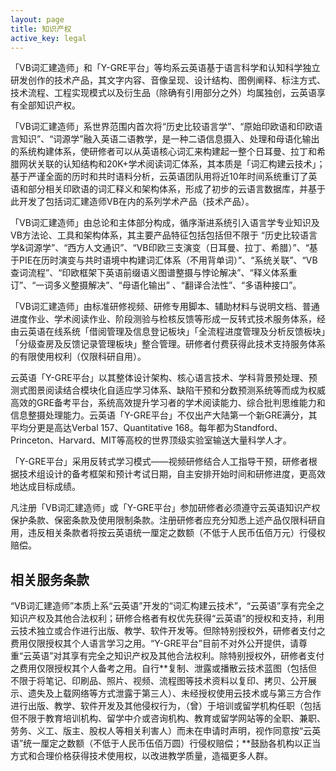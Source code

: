 ```yaml
---
layout: page
title: 知识产权
active_key: legal
---
```


「VB词汇建造师」和「Y-GRE平台」等均系云英语基于语言科学和认知科学独立研发创作的技术产品，其文字内容、音像呈现、设计结构、图例阐释、标注方式、技术流程、工程实现模式以及衍生品（除确有引用部分之外）均属独创，云英语享有全部知识产权。

「VB词汇建造师」系世界范围内首次将“历史比较语言学”、“原始印欧语和印欧语言知识”、“词源学”融入英语二语教学，是一种二语信息摄入、处理和母语化输出的系统构建体系，使研修者可以从英语核心词汇来构建起一整个日耳曼、拉丁和希腊网状关联的认知结构和20K+学术阅读词汇体系，其本质是「词汇构建云技术」；基于严谨全面的历时和共时语料分析，云英语团队用将近10年时间系统重订了英语和部分相关印欧语的词汇释义和架构体系，形成了初步的云语言数据库，并基于此开发了包括词汇建造师VB在内的系列学术产品（技术产品）。

「VB词汇建造师」由总论和主体部分构成，循序渐进系统引入语言学专业知识及VB方法论、工具和架构体系，其主要产品特征包括包括但不限于 “历史比较语言学&词源学”、“西方人文通识”、“VB印欧三支演变（日耳曼、拉丁、希腊）”、“基于PIE在历时演变与共时语境中构建词汇体系（不用背单词）”、“系统关联”、“VB查词流程”、“印欧框架下英语前缀语义图谱整摄与悖论解决”、“释义体系重订”、“一词多义整摄解决”、“母语化输出” 、“翻译合法性”、“多语种接口”。

「VB词汇建造师」由标准研修视频、研修专用脚本、辅助材料与说明文档、普通进度作业、学术阅读作业、阶段测验与检核反馈等形成一反转式技术服务体系，经由云英语在线系统「借阅管理及信息登记板块」「全流程进度管理及分析反馈板块」「分级查房及反馈记录管理板块」整合管理。研修者付费获得此技术支持服务体系的有限使用权利（仅限科研自用）。

云英语「Y-GRE平台」以其整体设计架构、核心语言技术、学科背景预处理、预测式图景阅读结合模块化自适应学习体系、缺陷干预和分数预测系统等而成为权威高效的GRE备考平台，系统高效提升学习者的学术阅读能力、综合批判思维能力和信息整摄处理能力。云英语「Y-GRE平台」不仅出产大陆第一个新GRE满分，其平均分更是高达Verbal 157、Quantitative 168。每年都为Standford、Princeton、Harvard、MIT等高校的世界顶级实验室输送大量科学人才。

「Y-GRE平台」采用反转式学习模式——视频研修结合人工指导干预，研修者根据技术组设计的备考框架和预计考试日期，自主安排开始时间和研修进度，更高效地达成目标成绩。

凡注册「VB词汇建造师」或「Y-GRE平台」参加研修者必须遵守云英语知识产权保护条款、保密条款及使用限制条款。注册研修者应充分知悉上述产品仅限科研自用，违反相关条款者将按云英语统一厘定之数额（不低于人民币伍佰万元）行侵权赔偿。

## 相关服务条款

“VB词汇建造师”本质上系“云英语”开发的“词汇构建云技术”，“云英语”享有完全之知识产权及其他合法权利；研修合格者有权优先获得“云英语”的授权和支持，利用云技术独立或合作进行出版、教学、软件开发等。但除特别授权外，研修者支付之费用仅限授权其个人语言学习之用。“Y-GRE平台”目前不对外公开提供，请尊重“云英语”对其享有完全之知识产权及其他合法权利。除特别授权外，研修者支付之费用仅限授权其个人备考之用。自行**复制、泄露或播散云技术蓝图（包括但不限于将笔记、印刷品、照片、视频、流程图等技术资料以复印、拷贝、公开展示、遗失及上载网络等方式泄露于第三人）、未经授权使用云技术或与第三方合作进行出版、教学、软件开发及其他侵权行为，（曾）于培训或留学机构任职（包括但不限于教育培训机构、留学中介或咨询机构、教育或留学网站等的全职、兼职、劳务、义工、版主、股权人等相关利害人）而未在申请时声明，视作同意按“云英语”统一厘定之数额（不低于人民币伍佰万圆）行侵权赔偿；**鼓励各机构以正当方式和合理价格获得技术使用权，以改进教学质量，造福更多人群。
